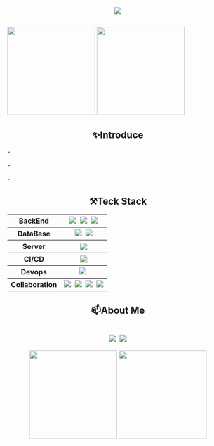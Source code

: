 <!-- Title 타이틀-->
<div align="center">
  <img src="https://capsule-render.vercel.app/api?type=soft&color=023047&height=300&section=header&text=Welcome%20Kijun0708%20Github%20&fontSize=60&animation=fadeIn&fontColor=ffb703&desc=BackEndDeveloper&descAlign=70" />
</div>

##
<img height="200px" src="https://github-readme-stats.vercel.app/api/top-langs/?username=Kijun0708&layout=donut" />
<img height="200px" src="https://github-readme-stats.vercel.app/api/top-langs/?username=Kijun0708&layout=donut&include_all_commits=true" />



<!-- Introduce 소개-->

<h2 align="center">✨Introduce</h2>
<div align="left">
  <p>- </p>
  <p>- </p>
  <p>- </p>
</div>

##

<!-- Teck Stack 기술스택 -->
<div align="center">
  <h2> ⚒️Teck Stack</h2>
  <table>
    <tr>
      <th>BackEnd</th>
      <th>
        <img src="https://img.shields.io/badge/java-%23ED8B00.svg?style=for-the-badge&logo=openjdk&logoColor=white"/>&nbsp <!-- java -->
        <img src="https://img.shields.io/badge/spring-6DB33F?style=for-the-badge&logo=spring&logoColor=white"/>&nbsp <!-- spring -->
        <img src="https://img.shields.io/badge/springboot-6DB33F?style=for-the-badge&logo=springboot&logoColor=white"/> <!-- springBoot -->
      </th>
    </tr>
    <tr>
      <th>DataBase</th>
      <th>
        <img src="https://img.shields.io/badge/Oracle-F80000?style=for-the-badge&logo=oracle&logoColor=white" />&nbsp <!-- Oracle -->
        <img src="https://img.shields.io/badge/mariaDB-003545?style=for-the-badge&logo=mariaDB&logoColor=white"/> <!-- MariaDB -->
      </th>
    </tr>
    <tr>
      <th>Server</th>
      <th>
        <img src="https://img.shields.io/badge/apache%20tomcat-%23F8DC75.svg?style=for-the-badge&logo=apache-tomcat&logoColor=black" /> <!-- tomcat -->
      </th>
    </tr>
    <tr>
      <th>CI/CD</th>
      <th>
        <img src="https://img.shields.io/badge/junit5-25A162?style=for-the-badge&logo=junit5&logoColor=white"/> <!-- Junit5 -->
      </th>
    </tr>
    <tr>
      <th>Devops</th>
      <th>
        <img src="https://img.shields.io/badge/aws%20ec2-FF9900?style=for-the-badge&logo=amazonec2&logoColor=white"/>&nbsp <!-- AWS EC2-->
      </th>
    </tr>
    <tr>
      <th>Collaboration</th>
      <th>
        <img src="https://img.shields.io/badge/git-F05032?style=for-the-badge&logo=git&logoColor=white"/>&nbsp <!-- git -->
        <img src="https://img.shields.io/badge/github-181717?style=for-the-badge&logo=github&logoColor=white"/>&nbsp <!-- github -->
        <img src="https://img.shields.io/badge/notion-000000?style=for-the-badge&logo=notion&logoColor=white"/>&nbsp <!-- notion -->
        <img src="https://img.shields.io/badge/discord-5865F2?style=for-the-badge&logo=discord&logoColor=white"/> <!-- discord -->
      </th>
    </tr>
  </table>

##
<div align="center">
  <h2> 📫About Me</h2>
  <br>
  <div>
    <a href="mailto:rlwns98@gmail.com"><img src="https://img.shields.io/badge/Gmail-D14836?style=for-the-badge&logo=gmail&logoColor=white"/></a>&nbsp <!-- gmail -->
    <a href="https://discordapp.com/users/hyun_e98"><img src="https://img.shields.io/badge/Discord-%235865F2.svg?style=for-the-badge&logo=discord&logoColor=white"/></a> <!-- discord -->
  </div>
  <br>
  <img height="200px" src="https://github-readme-stats.vercel.app/api/top-langs/?username=Kijun0708&layout=donut" />
  <img height="200px" src="https://github-readme-stats.vercel.app/api?username=Kijun0708&show_icons=true&theme=default" />
</div>

##
